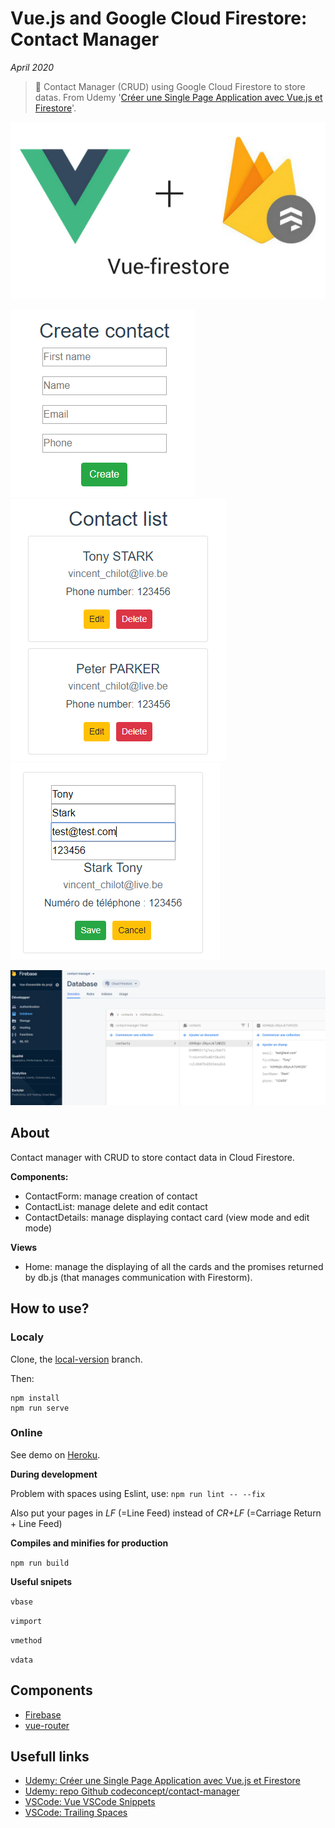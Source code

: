# Vue.js and Google Cloud Firestore: Contact Manager

*April 2020*

> 🔨 Contact Manager (CRUD) using Google Cloud Firestore to store datas. From Udemy '[Créer une Single Page Application avec Vue.js et Firestore](https://www.udemy.com/course/creer-une-single-page-application-avec-vuejs-et-firestore)'.


![Vue+Firestore logos](readme-img/logo-vue-firestore.png)

![Capture](readme-img/capture01.png)![Capture](readme-img/capture02.png)![Capture](readme-img/capture03.png)


![Capture DB](readme-img/capture-firestore.png)

## About

Contact manager with CRUD to store contact data in Cloud Firestore.

**Components:**
- ContactForm: manage creation of contact
- ContactList:  manage delete and edit contact
- ContactDetails: manage displaying contact card (view mode and edit mode)

**Views**

- Home: manage the displaying of all the cards and the promises returned by db.js
(that manages communication with Firestorm).

## How to use?

### Localy

Clone, the [local-version](#) branch.

Then:

```
npm install
npm run serve
```

### Online

See demo on [Heroku](#).

**During development**

Problem with spaces using Eslint, use: `npm run lint -- --fix`

Also put your pages in *LF* (=Line Feed) instead of *CR+LF* (=Carriage Return + Line Feed)

**Compiles and minifies for production**

`npm run build`

**Useful snipets**

`vbase`

`vimport`

`vmethod`

`vdata`

## Components

- [Firebase](https://www.npmjs.com/package/firebase)
- [vue-router](https://www.npmjs.com/package/vue-router)

## Usefull links

- [Udemy: Créer une Single Page Application avec Vue.js et Firestore](https://www.udemy.com/course/creer-une-single-page-application-avec-vuejs-et-firestore)
- [Udemy: repo Github codeconcept/contact-manager](https://github.com/codeconcept/contact-manager)
- [VSCode: Vue VSCode Snippets](https://marketplace.visualstudio.com/items?itemName=sdras.vue-vscode-snippets)
- [VSCode: Trailing Spaces](https://marketplace.visualstudio.com/items?itemName=shardulm94.trailing-spaces)